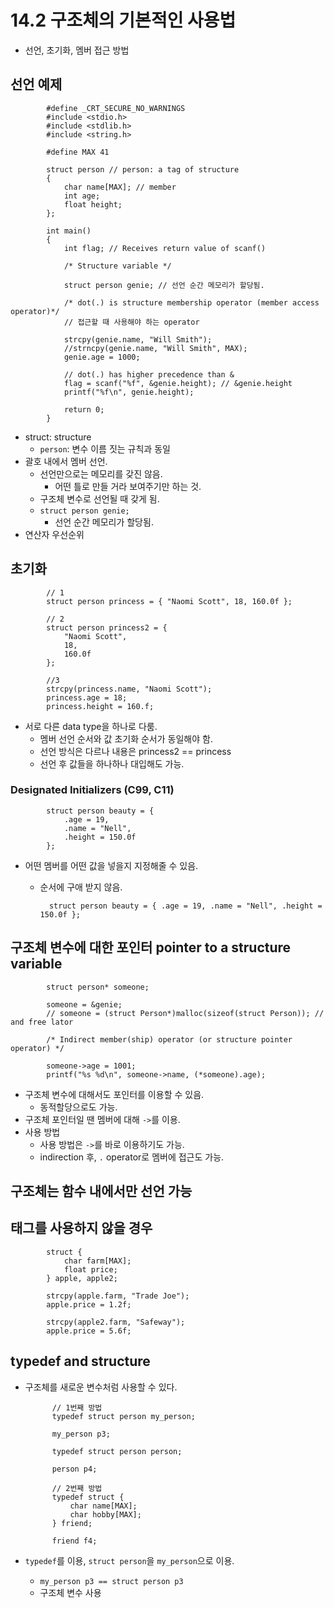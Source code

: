 # 14.2 구조체의 기본적인 사용법
* 선언, 초기화, 멤버 접근 방법

## 선언 예제

            #define _CRT_SECURE_NO_WARNINGS
            #include <stdio.h>
            #include <stdlib.h>
            #include <string.h>

            #define MAX 41

            struct person // person: a tag of structure
            {
                char name[MAX]; // member
                int age;
                float height;
            };

            int main()
            {
                int flag; // Receives return value of scanf()

                /* Structure variable */

                struct person genie; // 선언 순간 메모리가 할당됨.

                /* dot(.) is structure membership operator (member access operator)*/
                // 접근할 때 사용해야 하는 operator

                strcpy(genie.name, "Will Smith");
                //strncpy(genie.name, "Will Smith", MAX);
                genie.age = 1000;

                // dot(.) has higher precedence than &
                flag = scanf("%f", &genie.height); // &genie.height
                printf("%f\n", genie.height);

                return 0;
            } 

* struct: structure 
    - `person`: 변수 이름 짓는 규칙과 동일
* 괄호 내에서 멤버 선언.
    - 선언만으로는 메모리를 갖진 않음.
        - 어떤 틀로 만들 거라 보여주기만 하는 것.
    - 구조체 변수로 선언될 때 갖게 됨.
    - `struct person genie;` 
        - 선언 순간 메모리가 할당됨.
* 연산자 우선순위

## 초기화
            // 1
            struct person princess = { "Naomi Scott", 18, 160.0f };

            // 2
            struct person princess2 = {
                "Naomi Scott",
                18,
                160.0f
            };

            //3
            strcpy(princess.name, "Naomi Scott");
            princess.age = 18;
            princess.height = 160.f;

* 서로 다른 data type을 하나로 다룸.
    - 멤버 선언 순서와 값 초기화 순서가 동일해야 함.
    - 선언 방식은 다르나 내용은 princess2 == princess
    - 선언 후 값들을 하나하나 대입해도 가능.

### Designated Initializers (C99, C11)
            struct person beauty = {
                .age = 19,
                .name = "Nell",
                .height = 150.0f
            };

* 어떤 멤버를 어떤 값을 넣을지 지정해줄 수 있음.
    - 순서에 구애 받지 않음.

            struct person beauty = { .age = 19, .name = "Nell", .height = 150.0f };

## 구조체 변수에 대한 포인터 pointer to a structure variable

            struct person* someone;

            someone = &genie;
            // someone = (struct Person*)malloc(sizeof(struct Person)); // and free lator

            /* Indirect member(ship) operator (or structure pointer operator) */
            
            someone->age = 1001;
            printf("%s %d\n", someone->name, (*someone).age);

* 구조체 변수에 대해서도 포인터를 이용할 수 있음.
    - 동적할당으로도 가능.
* 구조체 포인터일 땐 멤버에 대해 `->`를 이용.
* 사용 방법
    - 사용 방법은 `->`를 바로 이용하기도 가능.
    - indirection 후, `.` operator로 멤버에 접근도 가능.

## 구조체는 함수 내에서만 선언 가능

## 태그를 사용하지 않을 경우

            struct {
                char farm[MAX];
                float price;
            } apple, apple2;

            strcpy(apple.farm, "Trade Joe");
            apple.price = 1.2f;

            strcpy(apple2.farm, "Safeway");
            apple.price = 5.6f;

## typedef and structure
* 구조체를 새로운 변수처럼 사용할 수 있다.

            // 1번째 방법
            typedef struct person my_person;

            my_person p3;

            typedef struct person person;

            person p4;

            // 2번째 방법
            typedef struct {
                char name[MAX];
                char hobby[MAX];
            } friend;

            friend f4;

* `typedef`를 이용, `struct person`을 `my_person`으로 이용.
    - `my_person p3 == struct person p3`
    - 구조체 변수 사용

